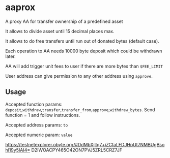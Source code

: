 # aaprox
A proxy AA for transfer ownership of a predefined asset

It allows to divide asset until 15 decimal places max.
    
It allows to do free transfers until run out of donated bytes (default case).

Each operation to AA needs 10000 byte deposit which could be withdrawn later.

AA will add trigger unit fees to user if there are more bytes than `$FEE_LIMIT`

User address can give permission to any other address using `approve`.

## Usage
Accepted function params: `deposit`,`withdraw`,`transfer`,`transfer_from`,`approve`,`withdraw_bytes`. Send function = 1 and follow instructions.

Accepted address params: `to`

Accepted numeric param: `value`

https://testnetexplorer.obyte.org/#DdMbXjlIq7+iZCfaLFDJHpUt7NMBUgBsohl19y5IAI4=
D2IWOACPY465O42ON7PVJ5ZRL5CRZ7JF
